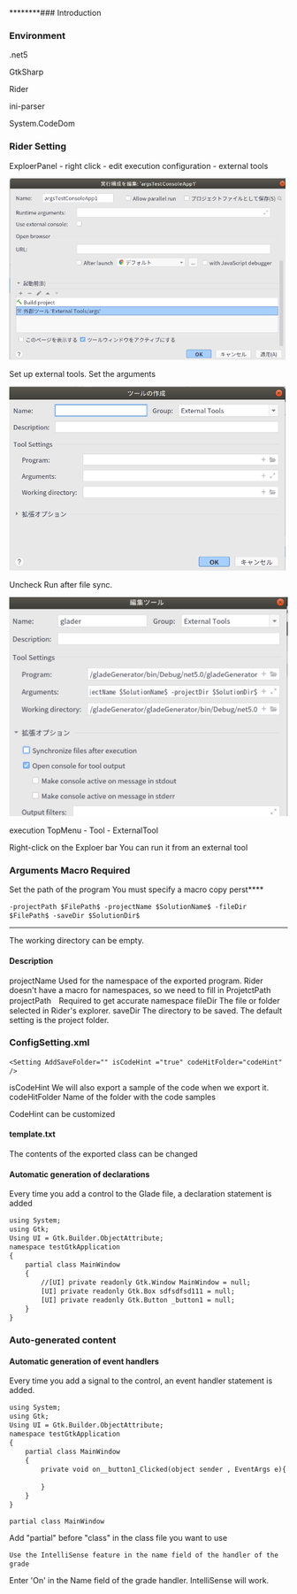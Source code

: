 ********### Introduction

### Environment
.net5

GtkSharp

Rider

ini-parser

System.CodeDom


### Rider Setting
ExploerPanel - right click - edit execution configuration - external tools

![alt text](./readMe/1.png)

Set up external tools. Set the arguments

![alt text](./readMe/3.png)

Uncheck Run after file sync.

![alt text](./readMe/5.png)

execution
TopMenu - Tool - ExternalTool

Right-click on the Exploer bar
You can run it from an external tool

### Arguments Macro Required

Set the path of the program
You must specify a macro
copy perst****

``` Rider arguments macro require
-projectPath $FilePath$ -projectName $SolutionName$ -fileDir $FilePath$ -saveDir $SolutionDir$
```
****

The working directory can be empty.

#### Description

projectName Used for the namespace of the exported program. Rider doesn't have a macro for namespaces, so we need to fill in ProjetctPath
projectPath　Required to get accurate namespace
fileDir The file or folder selected in Rider's explorer.
saveDir The directory to be saved. The default setting is the project folder.

### ConfigSetting.xml
```
<Setting AddSaveFolder="" isCodeHint ="true" codeHitFolder="codeHint" />
```

isCodeHint    We will also export a sample of the code when we export it.
codeHitFolder Name of the folder with the code samples

CodeHint can be customized

#### template.txt
The contents of the exported class can be changed

#### Automatic generation of declarations
Every time you add a control to the Glade file, a declaration statement is added

````
using System;
using Gtk;
Using UI = Gtk.Builder.ObjectAttribute;
namespace testGtkApplication
{
    partial class MainWindow
    {    
		//[UI] private readonly Gtk.Window MainWindow = null;
		[UI] private readonly Gtk.Box sdfsdfsd111 = null;
		[UI] private readonly Gtk.Button _button1 = null;		
    }
}
````

### Auto-generated content

#### Automatic generation of event handlers
Every time you add a signal to the control, an event handler statement is added.

```
using System;
using Gtk;
Using UI = Gtk.Builder.ObjectAttribute;
namespace testGtkApplication
{
    partial class MainWindow
    {
	    private void on__button1_Clicked(object sender , EventArgs e){
			
		}	    
    }
}
````

````
partial class MainWindow
````

Add "partial" before "class" in the class file you want to use

````
Use the IntelliSense feature in the name field of the handler of the grade
````
Enter 'On' in the Name field of the grade handler. IntelliSense will work.